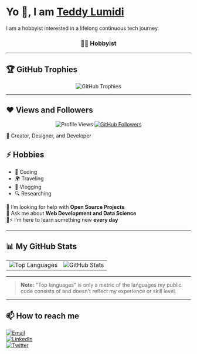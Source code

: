 # Yo 👋, I am [Teddy Lumidi](https://bio.link/teddylumidi)

I am a hobbyist interested in a lifelong continuous tech journey.

<h3 align="center">👨‍💻 Hobbyist</h3>

---

## 🏆 GitHub Trophies  
<p align="center">
  <img src="https://github-profile-trophy.vercel.app/?username=teddylumidi&column=7&title_color=ffffff&icon_color=ffffff&text_color=ffffff&bg_color=000000" alt="GitHub Trophies">
</p>

---

## ❤ Views and Followers  

<p align="center">
  <img src="https://komarev.com/ghpvc/?username=teddylumidi&color=blue" alt="Profile Views">
  <a href="https://github.com/teddylumidi?tab=followers">
    <img src="https://img.shields.io/github/followers/teddylumidi?label=Followers&style=social" alt="GitHub Followers">
  </a>
</p>

🔭 Creator, Designer, and Developer  
## ⚡ Hobbies
- 🚀 Coding  
- 🌍 Traveling  
- 🎥 Vlogging  
- 🔍 Researching  

🤔 I’m looking for help with **Open Source Projects**  
💬 Ask me about **Web Development and Data Science**  
👯⚡ I’m here to learn something new **every day**  

---

## 📊 My GitHub Stats  

<table>
  <tr>
    <td align="center">
      <img src="https://github-readme-stats.vercel.app/api/top-langs/?username=teddylumidi&hide=html&title_color=ffffff&icon_color=ffffff&text_color=ffffff&bg_color=000000" alt="Top Languages" />
    </td>
    <td align="center">
      <img src="https://github-readme-stats.vercel.app/api?username=teddylumidi&show_icons=true&title_color=ffffff&icon_color=ffffff&text_color=ffffff&bg_color=000000" alt="GitHub Stats" />
    </td>
  </tr>
</table>

---

> **Note:** "Top languages" is only a metric of the languages my public code consists of and doesn't reflect my experience or skill level.

---
## 📫 How to reach me  
[![Email](https://img.shields.io/badge/Email-lumiditeddy%40gmail.com-red?style=for-the-badge&logo=gmail)](mailto:lumiditeddy@gmail.com)  
[![LinkedIn](https://img.shields.io/badge/LinkedIn-Teddy_Lumidi-blue?style=for-the-badge&logo=linkedin)](https://linkedin.com/in/teddylumidi)  
[![Twitter](https://img.shields.io/badge/Twitter-@teddylumidi-blue?style=for-the-badge&logo=twitter)](https://twitter.com/teddylumidi)  
